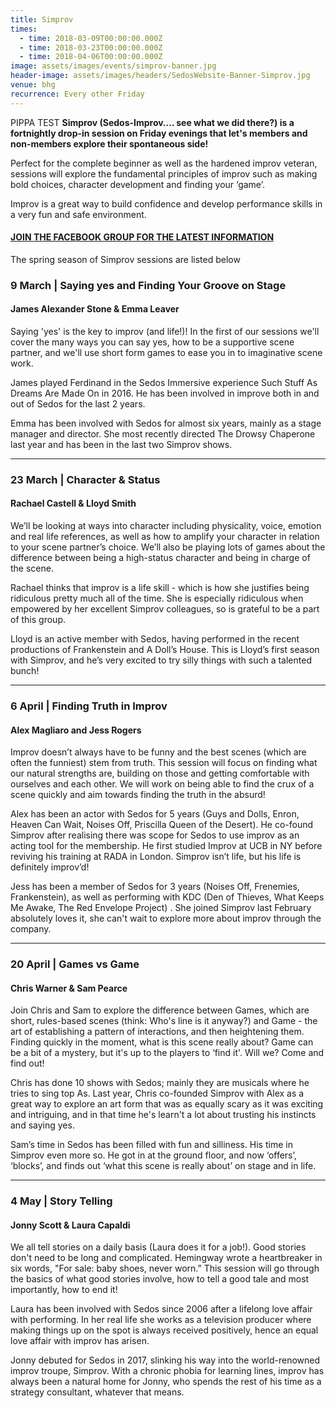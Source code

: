 ```yaml
---
title: Simprov
times:
  - time: 2018-03-09T00:00:00.000Z
  - time: 2018-03-23T00:00:00.000Z
  - time: 2018-04-06T00:00:00.000Z
image: assets/images/events/simprov-banner.jpg
header-image: assets/images/headers/SedosWebsite-Banner-Simprov.jpg
venue: bhg
recurrence: Every other Friday
---
```

PIPPA TEST **Simprov (Sedos-Improv…. see what we did there?) is a fortnightly drop-in session on Friday evenings that let's members and non-members explore their spontaneous side!**

Perfect for the complete beginner as well as the hardened improv veteran, sessions will explore the fundamental principles of improv such as making bold choices, character development and finding your ‘game’.

Improv is a great way to build confidence and develop performance skills in a very fun and safe environment.

#### [JOIN THE FACEBOOK GROUP FOR THE LATEST INFORMATION](https://www.facebook.com/groups/176792046058352)

The spring season of Simprov sessions are listed below

### 9 March | Saying yes and Finding Your Groove on Stage

#### James Alexander Stone & Emma Leaver

Saying 'yes' is the key to improv (and life!)! In the first of our sessions we'll cover the many ways you can say yes, how to be a supportive scene partner, and we'll use short form games to ease you in to imaginative scene work.

James played Ferdinand in the Sedos Immersive experience Such Stuff As Dreams Are Made On in 2016. He has been involved in improve both in and out of Sedos for the last 2 years.

Emma has been involved with Sedos for almost six years, mainly as a stage manager and director. She most recently directed The Drowsy Chaperone last year and has been in the last two Simprov shows.

- - -

### 23 March | Character & Status

#### Rachael Castell & Lloyd Smith

We’ll be looking at ways into character including physicality, voice, emotion and real life references, as well as how to amplify your character in relation to your scene partner’s choice. We’ll also be playing lots of games about the difference between being a high-status character and being in charge of the scene.

Rachael thinks that improv is a life skill - which is how she justifies being ridiculous pretty much all of the time. She is especially ridiculous when empowered by her excellent Simprov colleagues, so is grateful to be a part of this group.

Lloyd is an active member with Sedos, having performed in the recent productions of Frankenstein and A Doll’s House. This is Lloyd’s first season with Simprov, and he’s very excited to try silly things with such a talented bunch!

- - -

### 6 April | Finding Truth in Improv

#### Alex Magliaro and Jess Rogers

Improv doesn’t always have to be funny and the best scenes (which are often the funniest) stem from truth. This session will focus on finding what our natural strengths are, building on those and getting comfortable with ourselves and each other. We will work on being able to find the crux of a scene quickly and aim towards finding the truth in the absurd!

Alex has been an actor with Sedos for 5 years (Guys and Dolls, Enron, Heaven Can Wait, Noises Off, Priscilla Queen of the Desert). He co-found Simprov after realising there was scope for Sedos to use improv as an acting tool for the membership. He first studied Improv at UCB in NY before reviving his training at RADA in London. Simprov isn’t life, but his life is definitely improv’d!

Jess has been a member of Sedos for 3 years (Noises Off, Frenemies, Frankenstein), as well as performing with KDC (Den of Thieves, What Keeps Me Awake, The Red Envelope Project) . She joined Simprov last February absolutely loves it, she can't wait to explore more about improv through the company.

- - -

### 20 April | Games vs Game

#### Chris Warner & Sam Pearce

Join Chris and Sam to explore the difference between Games, which are short, rules-based scenes (think: Who's line is it anyway?) and Game - the art of establishing a pattern of interactions, and then heightening them. Finding quickly in the moment, what is this scene really about? Game can be a bit of a mystery, but it's up to the players to ‘find it'. Will we? Come and find out!

Chris has done 10 shows with Sedos; mainly they are musicals where he tries to sing top As. Last year, Chris co-founded Simprov with Alex as a great way to explore an art form that was as equally scary as it was exciting and intriguing, and in that time he's learn't a lot about trusting his instincts and saying yes.

Sam’s time in Sedos has been filled with fun and silliness. His time in Simprov even more so. He got in at the ground floor, and now ‘offers’, ‘blocks’, and finds out ‘what this scene is really about’ on stage and in life.

- - -

### 4 May | Story Telling

#### Jonny Scott & Laura Capaldi

We all tell stories on a daily basis (Laura does it for a job!). Good stories don't need to be long and complicated. Hemingway wrote a heartbreaker in six words, "For sale: baby shoes, never worn.” This session will go through the basics of what good stories involve, how to tell a good tale and most importantly, how to end it!

Laura has been involved with Sedos since 2006 after a lifelong love affair with performing. In her real life she works as a television producer where making things up on the spot is always received positively, hence an equal love affair with improv has arisen.

Jonny debuted for Sedos in 2017, slinking his way into the world-renowned improv troupe, Simprov. With a chronic phobia for learning lines, improv has always been a natural home for Jonny, who spends the rest of his time as a strategy consultant, whatever that means.
